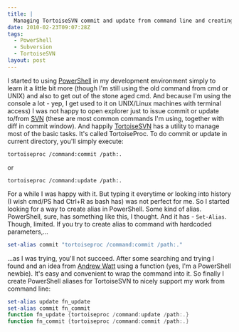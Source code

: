 ```yaml
---
title: |
  Managing TortoiseSVN commit and update from command line and creating PowerShell alias
date: 2010-02-23T09:07:28Z
tags:
  - PowerShell
  - Subversion
  - TortoiseSVN
layout: post
---
```

I started to using [PowerShell][1] in my development environment simply to learn it a little bit more (though I'm still using the old command from cmd or UNIX) and also to get out of the stone aged cmd. And because I'm using the console a lot - yep, I get used to it on UNIX/Linux machines with terminal access) I was not happy to open explorer just to issue commit or update to/from [SVN][2] (these are most common commands I'm using, together with diff in commit window).
And happily [TortoiseSVN][3] has a utility to manage most of the basic tasks. It's called TortoiseProc. To do commit or update in current directory, you'll simply execute:

```text
tortoiseproc /command:commit /path:.
```

or

```text
tortoiseproc /command:update /path:.
```

For a while I was happy with it. But typing it everytime or looking into history (I wish cmd/PS had Ctrl+R as bash has) was not perfect for me. So I started looking for a way to create alias in PowerShell. Some kind of alias. PowerShell, sure, has something like this, I thought. And it has - `Set-Alias`. Though, limited. If you try to create alias to command with hardcoded parameters,...

```powershell
set-alias commit "tortoiseproc /command:commit /path:."
```

...as I was trying, you'll not succeed. After some searching and trying I found and an idea from [Andrew Watt][4] using a function (yes, I'm a PowerShell newbie). It's easy and convenient to wrap the command into it.
So finally I create PowerShell aliases for TortoiseSVN to nicely support my work from command line:

```powershell
set-alias update fn_update
set-alias commit fn_commit
function fn_update {tortoiseproc /command:update /path:.}
function fn_commit {tortoiseproc /command:commit /path:.}
```

[1]: http://www.microsoft.com/powershell/
[2]: http://subversion.tigris.org/
[3]: http://tortoisesvn.tigris.org/
[4]: http://www.amazon.com/Andrew-Watt/e/B001HD0UKY/ref=sr_ntt_srch_lnk_4?_encoding=UTF8&qid=1266915476&sr=1-4